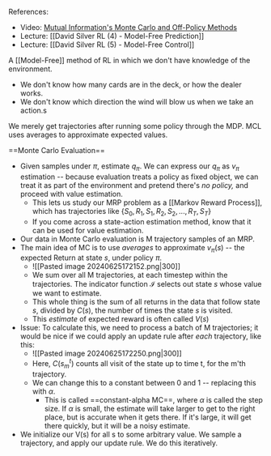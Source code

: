 References:
- Video: [Mutual Information's Monte Carlo and Off-Policy Methods](https://youtu.be/bpUszPiWM7o?si=1KKXNTpHpd7U2T-w)
- Lecture: [[David Silver RL (4) - Model-Free Prediction]]
- Lecture: [[David Silver RL (5) -  Model-Free Control]]

A [[Model-Free]] method of RL in which we don't have knowledge of the environment.
- We don't know how many cards are in the deck, or how the dealer works.
- We don't know which direction the wind will blow us when we take an action.s

We merely get trajectories after running some policy through the MDP.
MCL uses averages to approximate expected values.

==Monte Carlo Evaluation==
- Given samples under $\pi$, estimate $q_{\pi}$. We can express our $q_{\pi}$ as $v_{\pi}$ estimation -- because evaluation treats a policy as fixed object, we can treat it as part of the environment and pretend there's *no policy,* and proceed with value estimation.
	- This lets us study our MRP problem as a [[Markov Reward Process]], which has trajectories like {$S_0, R_1, S_1, R_2, S_2, ..., R_T, S_T$}
	- If you come across a state-action estimation method, know that it can be used for value estimation.
- Our data in Monte Carlo evaluation is M trajectory samples of an MRP.
- The main idea of MC is to use *averages* to approximate $v_{\pi}(s)$ -- the expected Return at state $s$, under policy $\pi$.
	- ![[Pasted image 20240625172152.png|300]]
	- We sum over all M trajectories, at each timestep within the trajectories. The indicator function $\mathcal{I}$ selects out state $s$ whose value we want to estimate.
	- This whole thing is the sum of all returns in the data that follow state $s$, divided by $C(s)$, the number of times the state $s$ is visited.
	- This *estimate* of expected reward is often called $V(s)$
- Issue: To calculate this, we need to process a batch of M trajectories; it would be nice if we could apply an update rule after *each* trajectory, like this:
	- ![[Pasted image 20240625172250.png|300]]
	- Here, $C(s_m^t)$ counts all visit of the state up to time t, for the m'th trajectory.
	- We can change this to a constant between 0 and 1 -- replacing this with $\alpha$. 
		- This is called ==constant-alpha MC==, where $\alpha$ is called the step size. If $\alpha$ is small, the estimate will take larger to get to the right place, but is accurate when it gets there. If it's large, it will get there quickly, but it will be a noisy estimate.
- We initialize our V(s) for all s to some arbitrary value. We sample a trajectory, and apply our update rule. We do this iteratively.

